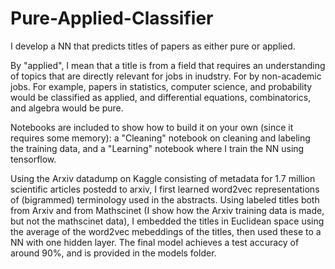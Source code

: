 # Pure-Applied-Classifier

I develop a NN that predicts titles of papers as either pure or applied.

By "applied", I mean that a title is from a field that requires an understanding of topics that are directly relevant for jobs in inudstry. For by non-academic jobs. For example, papers in statistics, computer science, and probability would be classified as applied, and differential equations, combinatorics, and algebra would be pure.

Notebooks are included to show how to build it on your own (since it requires some memory): a "Cleaning" notebook on cleaning and labeling the training data, and a "Learning" notebook where I train the NN using tensorflow.

Using the Arxiv datadump on Kaggle consisting of metadata for 1.7 million scientific articles postedd to arxiv, I first learned word2vec representations of (bigrammed) terminology used in the abstracts. Using labeled titles both from Arxiv and from Mathscinet (I show how the Arxiv training data is made, but not the mathscinet data), I embedded the titles in Euclidean space using the average of the word2vec mebeddings of the titles, then used these to a NN with one hidden layer. The final model achieves a test accuracy of around 90%, and is provided in the models folder.


